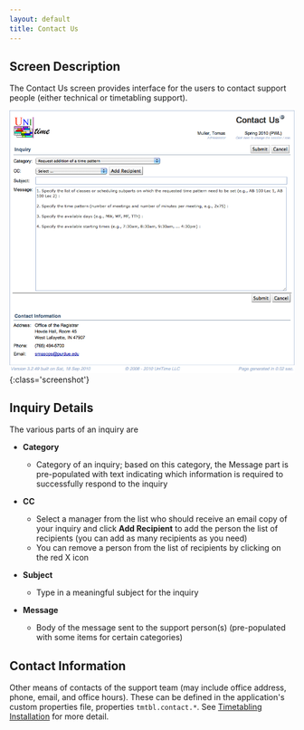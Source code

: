 ```yaml
---
layout: default
title: Contact Us
---
```



## Screen Description

The Contact Us screen provides interface for the users to contact support people (either technical or timetabling support).

![Contact Us](images/contact-us-1.png){:class='screenshot'}

## Inquiry Details

The various parts of an inquiry are

* **Category**
	* Category of an inquiry; based on this category, the Message part is pre-populated with text indicating which information is required to successfully respond to the inquiry

* **CC**
	* Select a manager from the list who should receive an email copy of your inquiry and click **Add Recipient** to add the person the list of recipients (you can add as many recipients as you need)
	* You can remove a person from the list of recipients by clicking on the red X icon

* **Subject**
	* Type in a meaningful subject for the inquiry

* **Message**
	* Body of the message sent to the support person(s) (pre-populated with some items for certain categories)


## Contact Information

Other means of contacts of the support team (may include office address, phone, email, and office hours). These can be defined in the application's custom properties file, properties ```tmtbl.contact.*```. See [Timetabling Installation](installation) for more detail.
